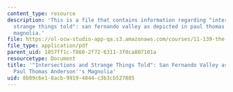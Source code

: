 ```yaml
---
content_type: resource
description: 'This is a file that contains information regarding "intersections and
  strange things told": san fernando valley as depicted in paul thomas anderson''s
  magnolia.'
file: https://ol-ocw-studio-app-qa.s3.amazonaws.com/courses/11-139-the-city-in-film-spring-2015/8b09c6e18acb99194844c3b3cb527885_MIT11_139S15_Final_Paper1.pdf
file_type: application/pdf
parent_uid: 1857ff1c-f860-2f72-6311-3f0ca807101a
resourcetype: Document
title: '"Intersections and Strange Things Told": San Fernando Valley as Depicted in
  Paul Thomas Anderson''s Magnolia'
uid: 8b09c6e1-8acb-9919-4844-c3b3cb527885
---
```

